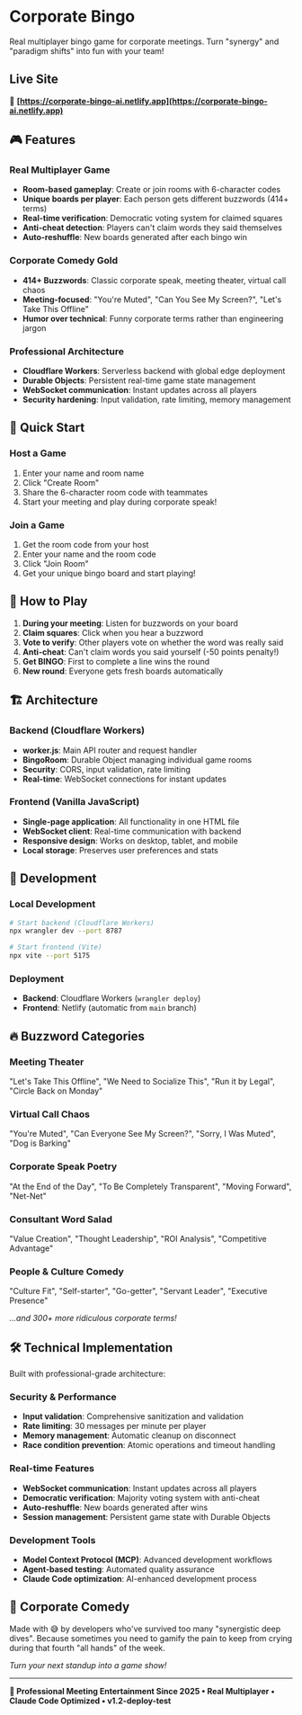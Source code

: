 # Corporate Bingo

Real multiplayer bingo game for corporate meetings. Turn "synergy" and "paradigm shifts" into fun with your team!

## Live Site

🚀 **[https://corporate-bingo-ai.netlify.app](https://corporate-bingo-ai.netlify.app)**

## 🎮 Features

### **Real Multiplayer Game**
- **Room-based gameplay**: Create or join rooms with 6-character codes
- **Unique boards per player**: Each person gets different buzzwords (414+ terms)
- **Real-time verification**: Democratic voting system for claimed squares
- **Anti-cheat detection**: Players can't claim words they said themselves
- **Auto-reshuffle**: New boards generated after each bingo win

### **Corporate Comedy Gold**
- **414+ Buzzwords**: Classic corporate speak, meeting theater, virtual call chaos
- **Meeting-focused**: "You're Muted", "Can You See My Screen?", "Let's Take This Offline"
- **Humor over technical**: Funny corporate terms rather than engineering jargon

### **Professional Architecture**
- **Cloudflare Workers**: Serverless backend with global edge deployment
- **Durable Objects**: Persistent real-time game state management
- **WebSocket communication**: Instant updates across all players
- **Security hardening**: Input validation, rate limiting, memory management

## 🚀 Quick Start

### **Host a Game**
1. Enter your name and room name
2. Click "Create Room" 
3. Share the 6-character room code with teammates
4. Start your meeting and play during corporate speak!

### **Join a Game**
1. Get the room code from your host
2. Enter your name and the room code
3. Click "Join Room"
4. Get your unique bingo board and start playing!

## 🎯 How to Play

1. **During your meeting**: Listen for buzzwords on your board
2. **Claim squares**: Click when you hear a buzzword
3. **Vote to verify**: Other players vote on whether the word was really said
4. **Anti-cheat**: Can't claim words you said yourself (-50 points penalty!)
5. **Get BINGO**: First to complete a line wins the round
6. **New round**: Everyone gets fresh boards automatically

## 🏗️ Architecture

### **Backend (Cloudflare Workers)**
- **worker.js**: Main API router and request handler
- **BingoRoom**: Durable Object managing individual game rooms
- **Security**: CORS, input validation, rate limiting
- **Real-time**: WebSocket connections for instant updates

### **Frontend (Vanilla JavaScript)**
- **Single-page application**: All functionality in one HTML file
- **WebSocket client**: Real-time communication with backend
- **Responsive design**: Works on desktop, tablet, and mobile
- **Local storage**: Preserves user preferences and stats

## 🔧 Development

### **Local Development**
```bash
# Start backend (Cloudflare Workers)
npx wrangler dev --port 8787

# Start frontend (Vite)
npx vite --port 5175
```

### **Deployment**
- **Backend**: Cloudflare Workers (`wrangler deploy`)
- **Frontend**: Netlify (automatic from `main` branch)

## 🔥 Buzzword Categories

### **Meeting Theater**
"Let's Take This Offline", "We Need to Socialize This", "Run it by Legal", "Circle Back on Monday"

### **Virtual Call Chaos**  
"You're Muted", "Can Everyone See My Screen?", "Sorry, I Was Muted", "Dog is Barking"

### **Corporate Speak Poetry**
"At the End of the Day", "To Be Completely Transparent", "Moving Forward", "Net-Net"

### **Consultant Word Salad**
"Value Creation", "Thought Leadership", "ROI Analysis", "Competitive Advantage"

### **People & Culture Comedy**
"Culture Fit", "Self-starter", "Go-getter", "Servant Leader", "Executive Presence"

*...and 300+ more ridiculous corporate terms!*

## 🛠️ Technical Implementation

Built with professional-grade architecture:

### **Security & Performance**
- **Input validation**: Comprehensive sanitization and validation
- **Rate limiting**: 30 messages per minute per player
- **Memory management**: Automatic cleanup on disconnect
- **Race condition prevention**: Atomic operations and timeout handling

### **Real-time Features**
- **WebSocket communication**: Instant updates across all players
- **Democratic verification**: Majority voting system with anti-cheat
- **Auto-reshuffle**: New boards generated after wins
- **Session management**: Persistent game state with Durable Objects

### **Development Tools**
- **Model Context Protocol (MCP)**: Advanced development workflows
- **Agent-based testing**: Automated quality assurance
- **Claude Code optimization**: AI-enhanced development process

## 🎉 Corporate Comedy

Made with 😅 by developers who've survived too many "synergistic deep dives". Because sometimes you need to gamify the pain to keep from crying during that fourth "all hands" of the week.

*Turn your next standup into a game show!*

---

**🚀 Professional Meeting Entertainment Since 2025 • Real Multiplayer • Claude Code Optimized • v1.2-deploy-test**
